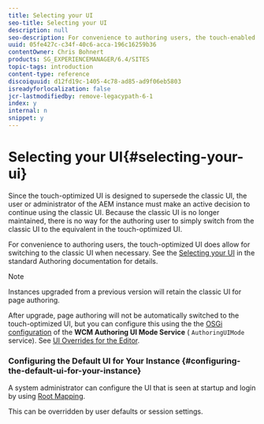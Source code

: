 ```yaml
---
title: Selecting your UI
seo-title: Selecting your UI
description: null
seo-description: For convenience to authoring users, the touch-enabled UI does allow for switching to the classic UI when necessary.
uuid: 05fe427c-c34f-40c6-acca-196c16259b36
contentOwner: Chris Bohnert
products: SG_EXPERIENCEMANAGER/6.4/SITES
topic-tags: introduction
content-type: reference
discoiquuid: d12fd19c-1405-4c78-ad85-ad9f06eb5803
isreadyforlocalization: false
jcr-lastmodifiedby: remove-legacypath-6-1
index: y
internal: n
snippet: y
---
```


# Selecting your UI{#selecting-your-ui}

Since the touch-optimized UI is designed to supersede the classic UI, the user or administrator of the AEM instance must make an active decision to continue using the classic UI. Because the classic UI is no longer maintained, there is no way for the authoring user to simply switch from the classic UI to the equivalent in the touch-optimized UI.

For convenience to authoring users, the touch-optimized UI does allow for switching to the classic UI when necessary. See the [Selecting your UI](../../authoring/using/select-ui.md) in the standard Authoring documentation for details.

>[!NOTE]
>
>Instances upgraded from a previous version will retain the classic UI for page authoring.
>
>After upgrade, page authoring will not be automatically switched to the touch-optimized UI, but you can configure this using the the [OSGi configuration](../../deploying/using/configuring-osgi.md) of the **WCM Authoring UI Mode Service** ( `AuthoringUIMode` service). See [UI Overrides for the Editor](#uioverridesfortheeditor).

### Configuring the Default UI for Your Instance {#configuring-the-default-ui-for-your-instance}

A system administrator can configure the UI that is seen at startup and login by using [Root Mapping](../../deploying/using/osgi-configuration-settings.md#daycqrootmapping).

This can be overridden by user defaults or session settings.
